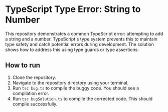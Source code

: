 # TypeScript Type Error: String to Number

This repository demonstrates a common TypeScript error: attempting to add a string and a number.  TypeScript's type system prevents this to maintain type safety and catch potential errors during development.  The solution shows how to address this using type guards or type assertions.

## How to run

1. Clone the repository.
2. Navigate to the repository directory using your terminal.
3. Run `tsc bug.ts` to compile the buggy code.  You should see a compilation error.
4. Run `tsc bugSolution.ts` to compile the corrected code.  This should compile successfully.